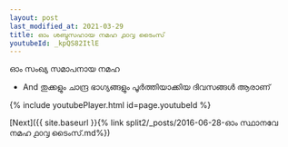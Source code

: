```yaml
---
layout: post
last_modified_at: 2021-03-29
title: ഓം ശബ്ദസഹായ നമഹ ൧൦൮ ടൈംസ്
youtubeId: _kpQS82ItlE
---
```

 
 
 ഓം സംഖ്യ സമാപനായ നമഹ 
 
 -  And തുക്കളും ചാന്ദ്ര ഭാഗ്യങ്ങളും പൂർത്തിയാക്കിയ ദിവസങ്ങൾ ആരാണ് 
 
  
 
  
 
 
 
 
 
 


{% include youtubePlayer.html id=page.youtubeId %}
 
[Next]({{ site.baseurl }}{% link  split2/_posts/2016-06-28-ഓം സ്ഥാനവേ നമഹ ൧൦൮ ടൈംസ്.md%})
 

